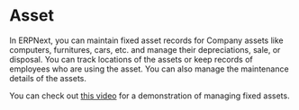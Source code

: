 
# Asset



In ERPNext, you can maintain fixed asset records for Company assets like computers, furnitures, cars, etc. and manage their depreciations, sale, or disposal. You can track locations of the assets or keep records of employees who are using the asset. You can also manage the maintenance details of the assets.


You can check out [this video](/docs/user/videos/learn/fixed-assets) for a demonstration of managing fixed assets.




